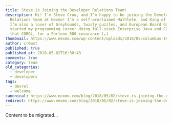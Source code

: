 ```yaml
---
title: Steve is Joining the Developer Relations Team!
description: Hi! I’m Steve Crow, and I’m happy to be joining the Developer
  Relations team at Nexmo! I’m a self-proclaimed Mathlete, and King of Snark.
  I’m also a lover of Greyhounds, twisty puzzles, and European Board Games. I
  started my programming career doing full-stack Enterprise Java and COBOL, yes
  that COBOL, for a Fortune 500 insurance […]
thumbnail: https://www.nexmo.com/wp-content/uploads/2018/05/columbus-1936114_640.jpg
author: cr0wst
published: true
published_at: 2018-05-02T16:30:43
comments: true
category: team
old_categories:
  - developer
  - developers
tags:
  - devrel
  - welcome
canonical: https://www.nexmo.com/blog/2018/05/02/steve-is-joining-the-developer-relations-team-dr
redirect: https://www.nexmo.com/blog/2018/05/02/steve-is-joining-the-developer-relations-team-dr
---
```

Content to be migrated...